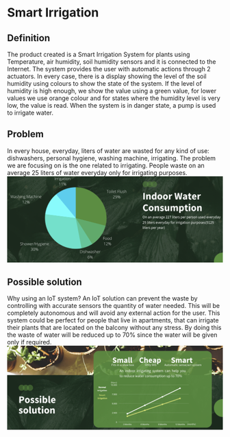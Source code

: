 # Smart Irrigation

## Definition 
The product created is a Smart Irrigation System for plants using Temperature, air humidity, soil humidity sensors and it is connected to the Internet. The system provides the user with automatic actions through 2 actuators. In every case, there is a display showing the level of the soil humidity using colours to show the state of the system. If the level of humidity is high enough, we show the value using a green value, for lower values we use orange colour and for states where the humidity level is very low, the value is read. When the system is in danger state, a pump is used to irrigate water.

## Problem
In every house, everyday, liters of water are wasted for any kind of use: dishwashers, personal hygiene, washing machine, irrigating. The problem we are focusing on is the one related to irrigating. People waste on an average 25 liters of water everyday only for irrigating purposes.
<img src="water_waste.png">

## Possible solution
Why using an IoT system?
An IoT solution can prevent the waste by controlling with accurate sensors the quantity of water needed. This will be completely autonomous and will avoid any external action for the user. This system could be perfect for people that live in apartments, that can irrigate their plants that are located on the balcony without any stress.
By doing this the waste of water will be reduced up to 70% since the water will be given only if required.
<img src="waste_solution.png">